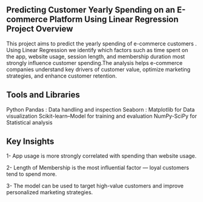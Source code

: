 ## Predicting Customer Yearly Spending on an E-commerce Platform Using Linear Regression Project Overview


This project aims to predict the yearly spending of e-commerce customers . Using Linear Regression we identify which factors such as time spent on the app, website usage, session length, and membership duration
most strongly influence customer spending.The analysis helps e-commerce companies understand key drivers of customer value, optimize marketing strategies, and enhance customer retention.


## Tools and Libraries

Python
Pandas : Data handling and inspection
Seaborn : Matplotlib for Data visualization
Scikit-learn–Model for training and evaluation
NumPy-SciPy for Statistical analysis


## Key Insights

1- App usage is more strongly correlated with spending than website usage.

2- Length of Membership is the most influential factor — loyal customers tend to spend more.

3- The model can be used to target high-value customers and improve personalized marketing strategies.
